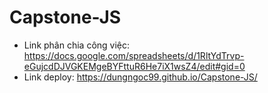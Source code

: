 # Capstone-JS
- Link phân chia công việc: https://docs.google.com/spreadsheets/d/1RltYdTrvp-eGujcdDJVGKEMgeBYFttuR6He7iX1wsZ4/edit#gid=0
- Link deploy: https://dungngoc99.github.io/Capstone-JS/
